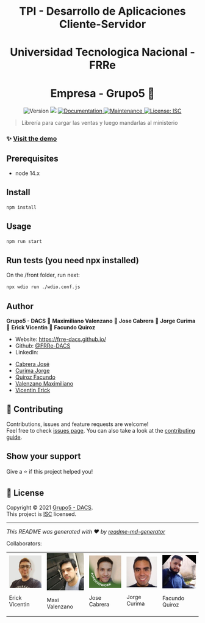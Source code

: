 <h1 align="center"> TPI - Desarrollo de Aplicaciones Cliente-Servidor</h1>
<h1 align="center"> Universidad Tecnologica Nacional - FRRe</h1>

<h1 align="center"> Empresa - Grupo5 👋</h1>
<p align='center'>
  <img alt="Version" src="https://img.shields.io/badge/version-1.0.0-blue.svg?cacheSeconds=2592000" />
  <img src="https://img.shields.io/badge/node-14.x-blue.svg" />
  <a href="https://github.com/FRRe-DACS/2021-TPI-G5#readme" target="_blank">
    <img alt="Documentation" src="https://img.shields.io/badge/documentation-yes-brightgreen.svg" />
  </a>
  <a href="https://github.com/FRRe-DACS/2021-TPI-G5/graphs/commit-activity" target="_blank">
    <img alt="Maintenance" src="https://img.shields.io/badge/Maintained%3F-yes-green.svg" />
  </a>
  <a href="https://github.com/FRRe-DACS/2021-TPI-G5/blob/master/LICENSE" target="_blank">
    <img alt="License: ISC" src="https://img.shields.io/github/license/FRRe-DACS/Empresa - Grupo5" />
  </a>
</p>

> Librería para cargar las ventas y luego mandarlas al ministerio
 
### ✨ [Visit the demo](https://rotiseria-los-cracks.netlify.app/)

## Prerequisites

- node 14.x

## Install

```sh
npm install
```

## Usage

```sh
npm run start
```

## Run tests (you need npx installed)

On the /front folder, run next: 
```sh
npx wdio run ./wdio.conf.js
```

## Author

**Grupo5 - DACS**
👤 **Maximiliano Valenzano**
👤 **Jose Cabrera**
👤 **Jorge Curima**
👤 **Erick Vicentin**
👤 **Facundo Quiroz**

* Website: https://frre-dacs.github.io/
* Github: [@FRRe-DACS](https://github.com/FRRe-DACS)
* LinkedIn:
- [Cabrera José](https://www.linkedin.com/in/jose-maria-cabrera/)
- [Curima Jorge](https://www.linkedin.com/in/jorge-curima/)
- [Quiroz Facundo](https://www.linkedin.com/in/eric-facundo-quir%C3%B3z-b4578a1b0/)
- [Valenzano Maximiliano](https://linkedin.com/in/maxivalenzano)
- [Vicentin Erick](https://www.linkedin.com/in/erickvicentin/)

## 🤝 Contributing

Contributions, issues and feature requests are welcome!<br />Feel free to check [issues page](https://github.com/FRRe-DACS/2021-TPI-G5/issues). You can also take a look at the [contributing guide](https://github.com/FRRe-DACS/2021-TPI-G5/blob/master/CONTRIBUTING.md).

## Show your support

Give a ⭐️ if this project helped you!

## 📝 License

Copyright © 2021 [Grupo5 - DACS](https://github.com/FRRe-DACS).<br />
This project is [ISC](https://github.com/FRRe-DACS/2021-TPI-G5/blob/master/LICENSE) licensed.

***
_This README was generated with ❤️ by [readme-md-generator](https://github.com/kefranabg/readme-md-generator)_

Collaborators:

<table style="width:100%">
  <tr>
    <td>
	<span>
  		<img src='./assets/erick-photo.jpeg'>
		<p>Erick Vicentin</p>
	</span>
	</td>
    <td>
	<span>
  		<img src="./assets/maxi-photo.jpeg">
		<p>Maxi Valenzano</p>
	</span>
	</td>
	<td>
	<span>
  		<img src="./assets/jose-photo.jpeg">
		<p>Jose Cabrera</p>
	</span>
	</td>
	<td>
	<span>
  		<img src="./assets/jorge-photo.jpeg">
		<p>Jorge Curima</p>
	</span>
	</td>
	<td>
	<span>
  		<img src="./assets/facu-photo.jpeg">
		<p>Facundo Quiroz</p>
	</span>
	</td>
</table>
